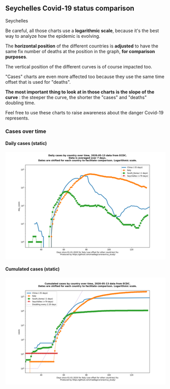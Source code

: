 ## Seychelles Covid-19 status comparison 

Seychelles



Be careful, all those charts use a **logarithmic scale**, because it's the best way to analyze how the epidemic is evolving.
 
The **horizontal position** of the different countries is **adjusted** to have the same fix number of deaths at the position in the graph, **for comparison purposes**.

The vertical position of the different curves is of course impacted too.

"Cases" charts are even more affected too because they use the same time offset that is used for "deaths".

**The most important thing to look at in those charts is the slope of the curve** : the steeper the curve, the shorter the "cases" and "deaths" doubling time.

Feel free to use these charts to raise awareness about the danger Covid-19 represents. 


 
### Cases over time
 
#### Daily cases (static)
![Seychelles covid-19 daily cases static chart](https://raw.githubusercontent.com/madlag/coronavirus_study/master/notebooks/graphs/2020-05-13/countries/Seychelles/2020-05-13_Seychelles_day_cases.png "Seychelles covid-19 day_cases static chart")   
 
#### Cumulated cases (static)
![Seychelles covid-19 cumulated cases static chart](https://raw.githubusercontent.com/madlag/coronavirus_study/master/notebooks/graphs/2020-05-13/countries/Seychelles/2020-05-13_Seychelles_cases.png "Seychelles covid-19 cases static chart")   

